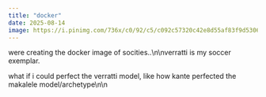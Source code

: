```yaml
---
title: "docker"
date: 2025-08-14
image: https://i.pinimg.com/736x/c0/92/c5/c092c57320c42e8d55af83f9d5306314.jpg
---
```


were creating the docker image of socities..\n\nverratti is my soccer exemplar.

what if i could perfect the verratti model, like how kante perfected the makalele model/archetype\n\n
